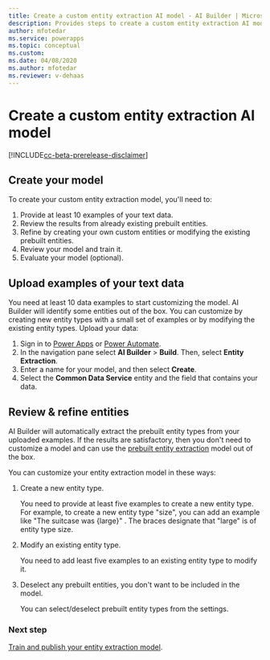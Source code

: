 ```yaml
---
title: Create a custom entity extraction AI model - AI Builder | Microsoft Docs
description: Provides steps to create a custom entity extraction AI model in AI Builder.
author: mfotedar
ms.service: powerapps
ms.topic: conceptual
ms.custom: 
ms.date: 04/08/2020
ms.author: mfotedar
ms.reviewer: v-dehaas
---
```


# Create a custom entity extraction AI model

[!INCLUDE[cc-beta-prerelease-disclaimer](./includes/cc-beta-prerelease-disclaimer.md)]

## Create your model

To create your custom entity extraction model, you'll need to:

1. Provide at least 10 examples of your text data.
1. Review the results from already existing prebuilt entities.
1. Refine by creating your own custom entities or modifying the existing prebuilt entities.
1. Review your model and train it.
1. Evaluate your model (optional).

## Upload examples of your text data

You need at least 10 data examples to start customizing the model. AI Builder will identify some entities out of the box. You can customize by creating new entity types with a small set of examples or by modifying the existing entity types. Upload your data:

1. Sign in to [Power Apps](https://make.powerapps.com/) or [Power Automate](https://flow.microsoft.com/).
1. In the navigation pane select **AI Builder** > **Build**. Then, select **Entity Extraction**.
1. Enter a name for your model, and then select **Create**.
1. Select the **Common Data Service** entity and the field that contains your data.

## Review & refine entities 

AI Builder will automatically extract the prebuilt entity types from your uploaded examples. If the results are satisfactory, then you don't need to customize a model and can use the [prebuilt entity extraction](prebuilt-entity-extraction.md) model out of the box.

You can customize your entity extraction model in these ways:

1. Create a new entity type.

   You need to provide at least five examples to create a new entity type. For example, to create a new entity type "size", you can add an example like "The suitcase was {large}" . The braces designate that "large" is of entity type size.

1. Modify an existing entity type. 

   You need to add least five examples to an existing entity type to modify it.

1. Deselect any prebuilt entities, you don't want to be included in the model.

   You can select/deselect prebuilt entity types from the settings.


### Next step

[Train and publish your entity extraction model](entity-extraction-train.md).
